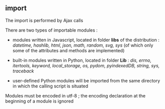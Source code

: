 import
------
The import is performed by Ajax calls

There are two types of importable modules :

- modules written in Javascript, located in folder __libs__ of the distribution : _datetime, hashlib, html, json, math, random, svg, sys_ (of which only some of the attributes and methods are implemented)

- built-in modules written in Python, located in folder __Lib__ : _dis, errno, itertools, keyword, local\_storage, os, pydom, pyindexedDB, string, sys, traceback_

- user-defined Python modules will be imported from the same directory in which the calling script is situated

Modules must be encoded in utf-8 ; the encoding declaration at the beginning of a module is ignored